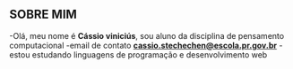 
## SOBRE MIM


-Olá, meu nome é **Cássio viniciús**, sou aluno da disciplina de pensamento computacional
-email de contato **cassio.stechechen@escola.pr.gov.br**
-estou estudando linguagens de programação e desenvolvimento web





